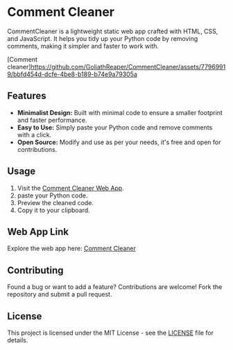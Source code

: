 # Comment Cleaner

CommentCleaner is a lightweight static web app crafted with HTML, CSS, and JavaScript. It helps you tidy up your Python code by removing comments, making it simpler and faster to work with.


[Comment cleaner]https://github.com/GoliathReaper/CommentCleaner/assets/77969919/bbfd454d-dcfe-4be8-b189-b74e9a79305a


## Features

- **Minimalist Design:** Built with minimal code to ensure a smaller footprint and faster performance.
- **Easy to Use:** Simply paste your Python code and remove comments with a click.
- **Open Source:** Modify and use as per your needs, it's free and open for contributions.

## Usage

1. Visit the [Comment Cleaner Web App](https://goliathreaper.github.io/CommentCleaner/).
2. paste your Python code.
3. Preview the cleaned code.
4. Copy it to your clipboard.

## Web App Link

Explore the web app here: [Comment Cleaner](https://goliathreaper.github.io/CommentCleaner/)

## Contributing

Found a bug or want to add a feature? Contributions are welcome! Fork the repository and submit a pull request.

## License

This project is licensed under the MIT License - see the [LICENSE](LICENSE) file for details.
